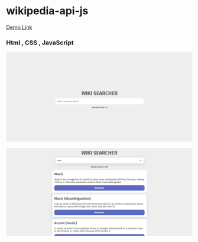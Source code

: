# wikipedia-api-js

[Demo Link](https://alinikfarjam79.github.io/wikipedia-api-js/)


### Html , CSS , JavaScript

![screen shot](scrennshot1.png)

![screen shot](scrennshot2.png)



